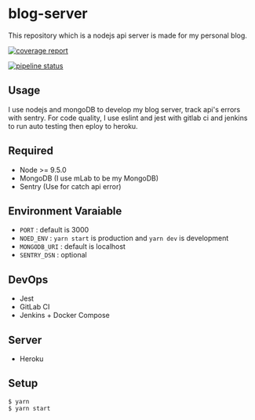 # blog-server
This repository which is a nodejs api server is made for my personal blog.

[![coverage report](https://gitlab.com/Rukeith/blog-server/badges/master/coverage.svg?job=test)](https://gitlab.com/Rukeith/blog-server/commits/master)

[![pipeline status](https://gitlab.com/Rukeith/blog-server/badges/master/pipeline.svg)](https://gitlab.com/Rukeith/blog-server/commits/master)

## Usage
I use nodejs and mongoDB to develop my blog server, track api's errors with sentry.
For code quality, I use eslint and jest with gitlab ci and jenkins to run auto testing then eploy to heroku.

## Required
* Node >= 9.5.0
* MongoDB (I use mLab to be my MongoDB)
* Sentry (Use for catch api error)

## Environment Varaiable
* `PORT` : default is 3000
* `NOED_ENV` : `yarn start` is production and `yarn dev` is development
* `MONGODB_URI` : default is localhost
* `SENTRY_DSN` : optional

## DevOps
* Jest
* GitLab CI
* Jenkins + Docker Compose

## Server
* Heroku

## Setup

    $ yarn
    $ yarn start
